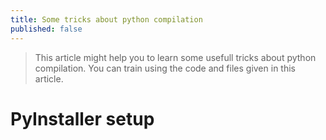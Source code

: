 ```yaml
---
title: Some tricks about python compilation
published: false
---
```


> This article might help you to learn some usefull tricks about python compilation.
> You can train using the code and files given in this article.

# PyInstaller setup

